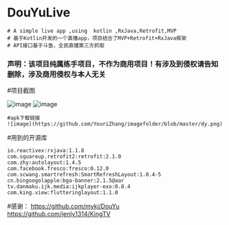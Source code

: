 # DouYuLive
```
# A simple live app ,using  kotlin ,RxJava,Retrofit,MVP
# 基于Kotlin开发的一个直播app，项目结合了MVP+Retrofit+RxJava框架
# API接口基于斗鱼，全民直播第三方抓取
```

### 声明：该项目纯属练手项目，不作为商用项目！有涉及到侵权请告知删除，涉及商用侵权与本人无关

#项目截图

![image](https://github.com/YouriZhang/imagefolder/blob/master/10DB68A474B42FA2BE8A0411C757240F.jpg)
![image](https://github.com/YouriZhang/imagefolder/blob/master/AC55F88268BD894DDAF91DA485572958.jpg)

```
#apk下载链接
![image](https://github.com/YouriZhang/imagefolder/blob/master/dy.png)
```

#用到的开源库
```
io.reactivex:rxjava:1.1.8
com.squareup.retrofit2:retrofit:2.1.0
com.zhy:autolayout:1.4.5
com.facebook.fresco:fresco:0.12.0
com.scwang.smartrefresh:SmartRefreshLayout:1.0.4-5
cn.bingoogolapple:bga-banner:2.1.5@aar
tv.danmaku.ijk.media:ijkplayer-exo:0.8.4
com.king.view:flutteringlayout:1.1.0
```

#感谢：
https://github.com/mykj/DouYu
https://github.com/jenly1314/KingTV
